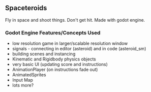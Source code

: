 ## Spaceteroids

Fly in space and shoot things.
Don't get hit.
Made with godot engine.

### Godot Engine Features/Concepts Used

- low resolution game in larger/scalable resolution window
- signals - connecting in editor (asteroid) and in code (asteroid_sm)
- building scenes and instancing
- Kinematic and Rigidbody physics objects
- very basic UI (updating score and instructions)
- AnimationPlayer (on instructions fade out)
- AnimatedSprites
- Input Map
- lots more?